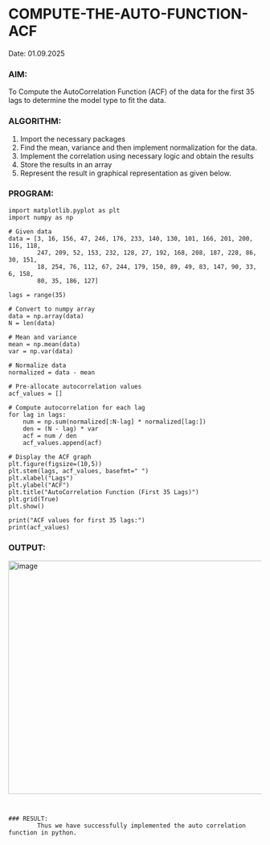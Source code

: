 # COMPUTE-THE-AUTO-FUNCTION-ACF

Date: 01.09.2025

### AIM:
To Compute the AutoCorrelation Function (ACF) of the data for the first 35 lags to determine the model
type to fit the data.
### ALGORITHM:
1. Import the necessary packages
2. Find the mean, variance and then implement normalization for the data.
3. Implement the correlation using necessary logic and obtain the results
4. Store the results in an array
5. Represent the result in graphical representation as given below.

   
### PROGRAM:
```
import matplotlib.pyplot as plt
import numpy as np

# Given data
data = [3, 16, 156, 47, 246, 176, 233, 140, 130, 101, 166, 201, 200, 116, 118, 
        247, 209, 52, 153, 232, 128, 27, 192, 168, 208, 187, 228, 86, 30, 151, 
        18, 254, 76, 112, 67, 244, 179, 150, 89, 49, 83, 147, 90, 33, 6, 158, 
        80, 35, 186, 127]

lags = range(35)

# Convert to numpy array
data = np.array(data)
N = len(data)

# Mean and variance
mean = np.mean(data)
var = np.var(data)

# Normalize data
normalized = data - mean

# Pre-allocate autocorrelation values
acf_values = []

# Compute autocorrelation for each lag
for lag in lags:
    num = np.sum(normalized[:N-lag] * normalized[lag:])
    den = (N - lag) * var
    acf = num / den
    acf_values.append(acf)

# Display the ACF graph
plt.figure(figsize=(10,5))
plt.stem(lags, acf_values, basefmt=" ")
plt.xlabel("Lags")
plt.ylabel("ACF")
plt.title("AutoCorrelation Function (First 35 Lags)")
plt.grid(True)
plt.show()

print("ACF values for first 35 lags:")
print(acf_values)

```

### OUTPUT:

<img width="753" height="464" alt="image" src="https://github.com/user-attachments/assets/6af879c9-b5ae-424d-9d7f-9ba51ccc8a96" />


```


### RESULT:
        Thus we have successfully implemented the auto correlation function in python.
